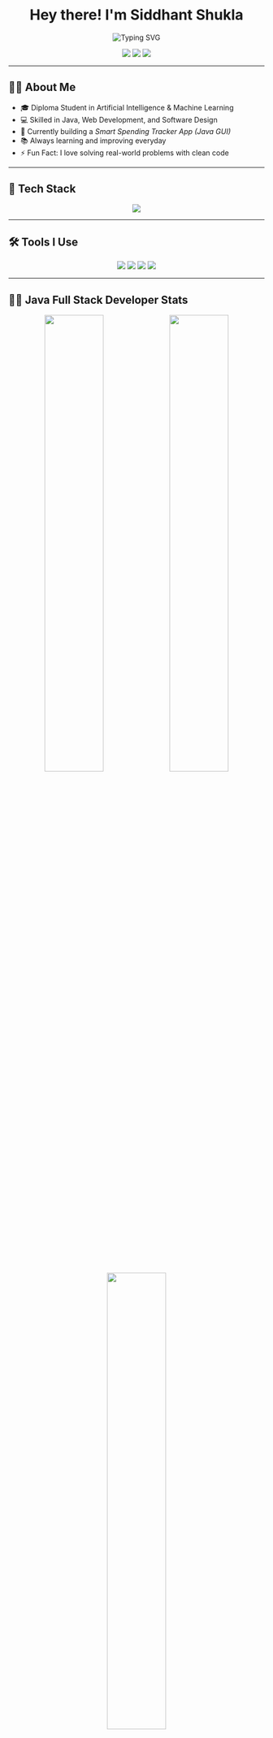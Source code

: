 <h1 align="center">Hey there! I'm Siddhant Shukla</h1>

<p align="center">
  <img src="https://readme-typing-svg.demolab.com?font=Fira+Code&weight=600&size=24&pause=1000&color=58A6FF&center=true&vCenter=true&width=435&lines=Java+%7C+Full+Stack+Web+Developer;Tech+Lover+%7C+Creative+Coder;Always+learning+something+new!" alt="Typing SVG" />
</p>

<p align="center">
  <a href="mailto:siddhantxyz@gmail.com"><img src="https://img.shields.io/badge/Email-Gmail-D14836?style=for-the-badge&logo=gmail&logoColor=white"/></a>
  <a href="https://linkedin.com/in/siddhant-shukla-xxxxxx"><img src="https://img.shields.io/badge/LinkedIn-blue?style=for-the-badge&logo=linkedin&logoColor=white" /></a>
  <img src="https://img.shields.io/badge/Location-India-orange?style=for-the-badge&logo=google-maps&logoColor=white"/>
</p>

---

## 🙋‍♂️ About Me

- 🎓 Diploma Student in Artificial Intelligence & Machine Learning  
- 💻 Skilled in Java, Web Development, and Software Design  
- 🚀 Currently building a *Smart Spending Tracker App (Java GUI)*  
- 📚 Always learning and improving everyday  
- ⚡ Fun Fact: I love solving real-world problems with clean code

---

## 🚀 Tech Stack

<p align="center">
  <img src="https://skillicons.dev/icons?i=java,html,css,js,nodejs,flutter,dart,python,php,mysql,linux,bash,git,github,vscode" />
</p>

---

## 🛠️ Tools I Use

<p align="center">
  <img src="https://img.shields.io/badge/VSCode-007ACC?style=for-the-badge&logo=visual-studio-code&logoColor=white"/>
  <img src="https://img.shields.io/badge/Figma-F24E1E?style=for-the-badge&logo=figma&logoColor=white"/>
  <img src="https://img.shields.io/badge/Git-F05032?style=for-the-badge&logo=git&logoColor=white"/>
  <img src="https://img.shields.io/badge/Xampp-FB7A24?style=for-the-badge&logo=xampp&logoColor=white"/>
</p>

---

## 🧑‍💻 Java Full Stack Developer Stats

<p align="center">
  <img src="https://github-readme-stats.vercel.app/api?username=lord-hydra&show_icons=true&theme=react&custom_title=Java%20Full%20Stack%20Developer&hide=stars" width="48%"/>
  <img src="https://github-readme-streak-stats.herokuapp.com/?user=lord-hydra&theme=react" width="48%"/>
</p>

<p align="center">
  <img src="https://github-readme-stats.vercel.app/api/top-langs/?username=lord-hydra&layout=compact&theme=react&langs_count=10&hide_progress=false" width="48%" />
</p>

---

### ⚙️ Languages & Tools Expertise (Java Full Stack)

<p align="center">
  <img src="https://skillicons.dev/icons?i=java,spring,html,css,js,bootstrap,react,nodejs,express,mysql,mongodb" />
</p>

## ✨ Quote of the Day

<p align="center">
  <img src="https://quotes-github-readme.vercel.app/api?type=horizontal&theme=tokyonight" />
</p>

---

## 🔗 Let's Connect

<p align="center">
  <a href="mailto:siddhantxyz@gmail.com"><img src="https://img.icons8.com/fluent/48/000000/gmail.png"/></a>
  <a href="https://linkedin.com/in/siddhant-shukla-xxxxxx"><img src="https://img.icons8.com/color/48/000000/linkedin.png"/></a>
  <a href="https://github.com/lord-hydra"><img src="https://img.icons8.com/ios-glyphs/48/000000/github.png"/></a>
</p>

